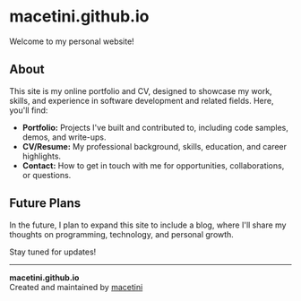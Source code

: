 # macetini.github.io

Welcome to my personal website!

## About

This site is my online portfolio and CV, designed to showcase my work, skills, and experience in software development and related fields. Here, you'll find:

- **Portfolio:** Projects I've built and contributed to, including code samples, demos, and write-ups.
- **CV/Resume:** My professional background, skills, education, and career highlights.
- **Contact:** How to get in touch with me for opportunities, collaborations, or questions.

## Future Plans

In the future, I plan to expand this site to include a blog, where I'll share my thoughts on programming, technology, and personal growth.

Stay tuned for updates!

---

**macetini.github.io**  
Created and maintained by [macetini](https://github.com/macetini)
